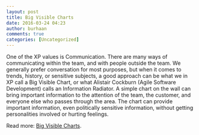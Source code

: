 ```yaml
---
layout: post
title: Big Visible Charts
date: 2016-03-24 04:23
author: burhaan
comments: true
categories: [Uncategorized]
---
```

One of the XP values is Communication. There are many ways of communicating within the team, and with people outside the team. We generally prefer conversation for most purposes, but when it comes to trends, history, or sensitive subjects, a good approach can be what we in XP call a Big Visible Chart, or what Alistair Cockburn (Agile Software Development) calls an Information Radiator. A simple chart on the wall can bring important information to the attention of the team, the customer, and everyone else who passes through the area. The chart can provide important information, even politically sensitive information, without getting personalities involved or hurting feelings.

Read more: <a href='http://ronjeffries.com/xprog/articles/bigvisiblecharts/' target='_blank'>Big Visible Charts</a>.
